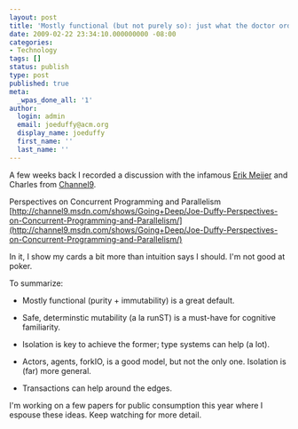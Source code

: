 ```yaml
---
layout: post
title: 'Mostly functional (but not purely so): just what the doctor ordered'
date: 2009-02-22 23:34:10.000000000 -08:00
categories:
- Technology
tags: []
status: publish
type: post
published: true
meta:
  _wpas_done_all: '1'
author:
  login: admin
  email: joeduffy@acm.org
  display_name: joeduffy
  first_name: ''
  last_name: ''
---
```

A few weeks back I recorded a discussion with the infamous [Erik Meijer](http://research.microsoft.com/en-us/um/people/emeijer/ErikMeijer.html)
and Charles from [Channel9](channel9.msdn.com).

Perspectives on Concurrent Programming and Parallelism
 [http://channel9.msdn.com/shows/Going+Deep/Joe-Duffy-Perspectives-on-Concurrent-Programming-and-Parallelism/](http://channel9.msdn.com/shows/Going+Deep/Joe-Duffy-Perspectives-on-Concurrent-Programming-and-Parallelism/)

In it, I show my cards a bit more than intuition says I should.  I'm not good
at poker.

To summarize:

- Mostly functional (purity + immutability) is a great default.

- Safe, determinstic mutability (a la runST) is a must-have for cognitive familiarity.

- Isolation is key to achieve the former; type systems can help (a lot).

- Actors, agents, forkIO, <what have you> is a good model, but not the only one.
Isolation is (far) more general.

- Transactions can help around the edges.

I'm working on a few papers for public consumption this year where I espouse these
ideas.  Keep watching for more detail.

